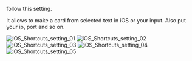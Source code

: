 follow this setting.

It allows to make a card from selected text in iOS or your input.
Also put your ip, port and so on.

![iOS_Shortcuts_setting_01](iOS_shortcuts_example_01.jpeg)
![iOS_Shortcuts_setting_02](iOS_shortcuts_example_02.jpeg)
![iOS_Shortcuts_setting_03](iOS_shortcuts_example_03.jpeg)
![iOS_Shortcuts_setting_04](iOS_shortcuts_example_04.jpeg)
![iOS_Shortcuts_setting_05](iOS_shortcuts_example_05.jpeg)
